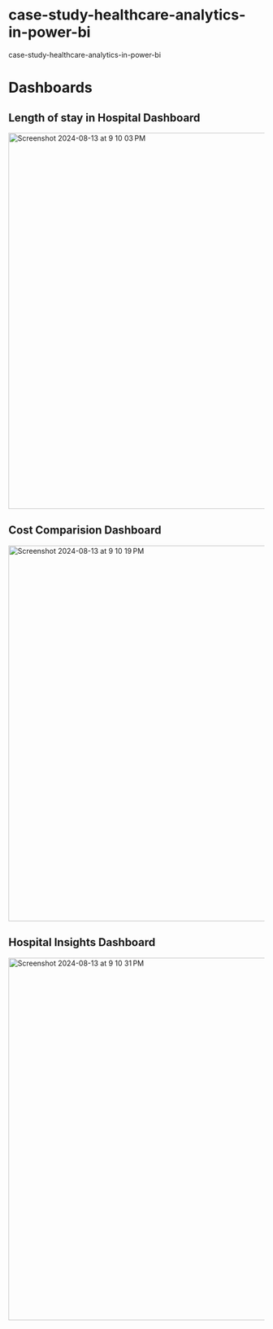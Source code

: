 # case-study-healthcare-analytics-in-power-bi
case-study-healthcare-analytics-in-power-bi

# Dashboards
## Length of stay in Hospital Dashboard
<img width="740" alt="Screenshot 2024-08-13 at 9 10 03 PM" src="https://github.com/user-attachments/assets/a012b9a2-1de6-4dc4-8a16-05906a565c71">

## Cost Comparision Dashboard
<img width="739" alt="Screenshot 2024-08-13 at 9 10 19 PM" src="https://github.com/user-attachments/assets/94a2efce-8612-49f4-9284-45f99837788d">

## Hospital Insights Dashboard
<img width="713" alt="Screenshot 2024-08-13 at 9 10 31 PM" src="https://github.com/user-attachments/assets/983bbc78-84ef-4936-8a42-5af4a906c810">
